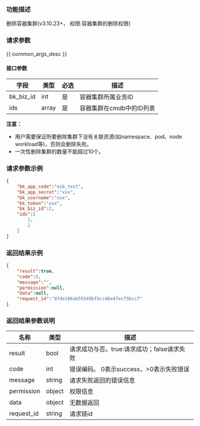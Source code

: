 ### 功能描述

删除容器集群(v3.10.23+， 权限:容器集群的删除权限)

### 请求参数

{{ common_args_desc }}

#### 接口参数

| 字段      |  类型      | 必选   |  描述      |
|-----------|------------|--------|------------|
| bk_biz_id      | int     | 是     | 容器集群所属业务ID |
| ids      | array     | 是     | 容器集群在cmdb中的ID列表 |

**注意：**
- 用户需要保证所要删除集群下没有关联资源(如namespace、pod、node workload等)，否则会删除失败。
- 一次性删除集群的数量不能超过10个。

### 请求参数示例

```json
{
    "bk_app_code":"esb_test",
    "bk_app_secret":"xxx",
    "bk_username":"xxx",
    "bk_token":"xxx",
    "bk_biz_id":2,
    "ids":[
        1,
        2
    ]
}
```

### 返回结果示例

```json
{
    "result":true,
    "code":0,
    "message":"",
    "permission":null,
    "data":null,
    "request_id":"87de106ab55549bfbcc46e47ecf5bcc7"
}
```
### 返回结果参数说明

| 名称    | 类型   | 描述                                    |
| ------- | ------ | ------------------------------------- |
| result  | bool   | 请求成功与否。true:请求成功；false请求失败 |
| code    | int    | 错误编码。 0表示success，>0表示失败错误    |
| message | string | 请求失败返回的错误信息                    |
| permission    | object | 权限信息    |
| data | object | 无数据返回 |
| request_id    | string | 请求链id    |
